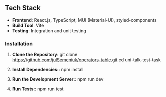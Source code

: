 ## Tech Stack

-   **Frontend**: React.js, TypeScript, MUI (Material-UI), styled-components
-   **Build Tool**: Vite
-   **Testing**: Integration and unit testing

### Installation

1. **Clone the Repository**:
   git clone https://github.com/julSemeniuk/operators-table.git
   cd uni-talk-test-task

2. **Install Dependencies:**:
   npm install

3. **Run the Development Server:**:
   npm run dev

4. **Run Tests:**:
   npm run test
